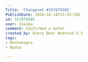 ```yaml
---
Title: 'Changeset #157879385'
PublishDate: 2024-10-14T13:55:59Z
id: 157879385
user: Znaika
comment: Confirmed a motel
created_by: Every Door Android 5.2
tags:
- Montenegro
- Budva

---
```

